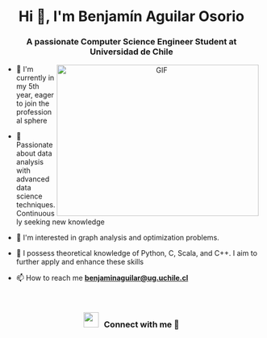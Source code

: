 <h1 align="center">Hi 👋, I'm
Benjamín Aguilar Osorio</a></h1>
<h3 align="center">A passionate Computer Science Engineer Student at Universidad de Chile</h3>

<a target="_blank" align="center">
  <img align="right" top="500" height="300" width="400" alt="GIF" src="https://media.giphy.com/media/SWoSkN6DxTszqIKEqv/giphy.gif">
</a>

- 🔭 I'm currently in my 5th year, eager to join the professional sphere

- 🌱 Passionate about data analysis with advanced data science techniques. Continuously seeking new knowledge

- 🚌 I'm interested in graph analysis and optimization problems.

- 🎈 I possess theoretical knowledge of Python, C, Scala, and C++. I aim to further apply and enhance these skills

- 📫 How to reach me **benjaminaguilar@ug.uchile.cl**
<br/>
<h3 align="center" > <img src="https://media.giphy.com/media/iY8CRBdQXODJSCERIr/giphy.gif" width="30" height="30" style="margin-right: 10px;">Connect with me 🤝 </h3>

<p align="center">


</p>

